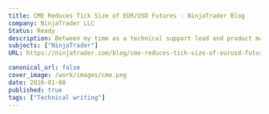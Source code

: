 ```yaml
---
title: CME Reduces Tick Size of EUR/USD Futures - NinjaTrader Blog
company: NinjaTrader LLC
Status: Ready
description: Between my time as a technical support lead and product manager, it was often my job to help catch wide-spread issues before they caused issues for the ecosystem of users. We often authored In Product Advisories that were also re-hosted on the NinjaTrader blog to assist in these scenarios. This is one example of the many advisories that I helped write and edit.
subjects: ["NinjaTrader"]
URL: https://ninjatrader.com/blog/cme-reduces-tick-size-of-eurusd-futures-2/

canonical_url: false
cover_image: /work/images/cme.png
date: 2016-01-08
published: true
tags: ["Technical writing"]
---
```

